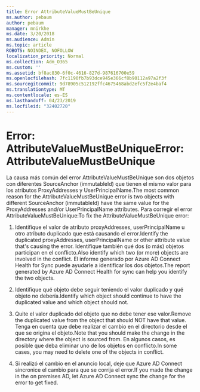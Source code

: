 ```yaml
---
title: Error AttributeValueMustBeUnique
ms.author: pebaum
author: pebaum
manager: mnirkhe
ms.date: 3/20/2018
ms.audience: Admin
ms.topic: article
ROBOTS: NOINDEX, NOFOLLOW
localization_priority: Normal
ms.collection: Adm_O365
ms.custom: ''
ms.assetid: bf8ac830-6f0c-4616-827d-987616700e59
ms.openlocfilehash: 7fc1190fb7b93dce945e366cf8b90112a97a2f3f
ms.sourcegitcommit: 9d78905c512192ffc4675468abd2efc5f2e4baf4
ms.translationtype: MT
ms.contentlocale: es-ES
ms.lasthandoff: 04/23/2019
ms.locfileid: "32402720"
---
```

# <a name="error-attributevaluemustbeunique"></a><span data-ttu-id="85597-102">Error: AttributeValueMustBeUnique</span><span class="sxs-lookup"><span data-stu-id="85597-102">Error: AttributeValueMustBeUnique</span></span>

<span data-ttu-id="85597-103">La causa más común del error AttributeValueMustBeUnique son dos objetos con diferentes SourceAnchor (immutableId) que tienen el mismo valor para los atributos ProxyAddresses y UserPrincipalName.</span><span class="sxs-lookup"><span data-stu-id="85597-103">The most common reason for the AttributeValueMustBeUnique error is two objects with different SourceAnchor (immutableId) have the same value for the ProxyAddresses and/or UserPrincipalName attributes.</span></span> <span data-ttu-id="85597-104">Para corregir el error AttributeValueMustBeUnique:</span><span class="sxs-lookup"><span data-stu-id="85597-104">To fix the AttributeValueMustBeUnique error:</span></span>
  
1. <span data-ttu-id="85597-105">Identifique el valor de atributo proxyAddresses, userPrincipalName u otro atributo duplicado que está causando el error.</span><span class="sxs-lookup"><span data-stu-id="85597-105">Identify the duplicated proxyAddresses, userPrincipalName or other attribute value that's causing the error.</span></span> <span data-ttu-id="85597-106">Identifique también qué dos (o más) objetos participan en el conflicto.</span><span class="sxs-lookup"><span data-stu-id="85597-106">Also identify which two (or more) objects are involved in the conflict.</span></span> <span data-ttu-id="85597-107">El informe generado por Azure AD Connect Health for Sync puede ayudarle a identificar los dos objetos.</span><span class="sxs-lookup"><span data-stu-id="85597-107">The report generated by Azure AD Connect Health for sync can help you identify the two objects.</span></span>
    
2. <span data-ttu-id="85597-108">Identifique qué objeto debe seguir teniendo el valor duplicado y qué objeto no debería.</span><span class="sxs-lookup"><span data-stu-id="85597-108">Identify which object should continue to have the duplicated value and which object should not.</span></span>
    
3. <span data-ttu-id="85597-109">Quite el valor duplicado del objeto que no debe tener ese valor.</span><span class="sxs-lookup"><span data-stu-id="85597-109">Remove the duplicated value from the object that should NOT have that value.</span></span> <span data-ttu-id="85597-110">Tenga en cuenta que debe realizar el cambio en el directorio desde el que se origina el objeto.</span><span class="sxs-lookup"><span data-stu-id="85597-110">Note that you should make the change in the directory where the object is sourced from.</span></span> <span data-ttu-id="85597-111">En algunos casos, es posible que deba eliminar uno de los objetos en conflicto.</span><span class="sxs-lookup"><span data-stu-id="85597-111">In some cases, you may need to delete one of the objects in conflict.</span></span>
    
4. <span data-ttu-id="85597-112">Si realizó el cambio en el anuncio local, deje que Azure AD Connect sincronice el cambio para que se corrija el error.</span><span class="sxs-lookup"><span data-stu-id="85597-112">If you made the change in the on premises AD, let Azure AD Connect sync the change for the error to get fixed.</span></span>
    

